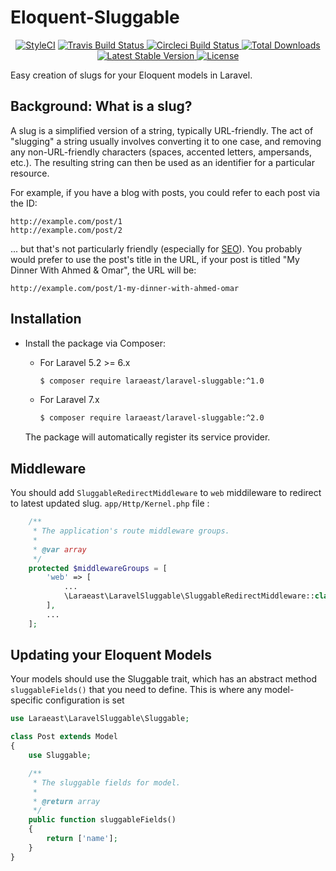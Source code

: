 # Eloquent-Sluggable
<p align="center">
<a href="https://github.styleci.io/repos/190690591"><img src="https://github.styleci.io/repos/190690591/shield?branch=master" alt="StyleCI"></a>
	<a href="https://travis-ci.org/laraeast/laravel-sluggable">
		<img src="https://travis-ci.org/laraeast/laravel-sluggable.svg?branch=master" alt="Travis Build Status">
	</a>
	<a href="https://circleci.com/gh/laraeast/laravel-sluggable">
		<img src="https://circleci.com/gh/laraeast/laravel-sluggable.png?style=shield" alt="Circleci Build Status">
	</a>
	<a href="https://packagist.org/packages/laraeast/laravel-sluggable">
		<img src="https://poser.pugx.org/laraeast/laravel-sluggable/d/total.svg" alt="Total Downloads">
	</a>
	<a href="https://packagist.org/packages/laraeast/laravel-sluggable">
		<img src="https://poser.pugx.org/laraeast/laravel-sluggable/v/stable.svg" alt="Latest Stable Version">
	</a>
	<a href="https://packagist.org/packages/laraeast/laravel-sluggable">
		<img src="https://poser.pugx.org/laraeast/laravel-sluggable/license.svg" alt="License">
	</a>
</p>
Easy creation of slugs for your Eloquent models in Laravel.

## Background: What is a slug?

A slug is a simplified version of a string, typically URL-friendly. The act of "slugging" 
a string usually involves converting it to one case, and removing any non-URL-friendly 
characters (spaces, accented letters, ampersands, etc.). The resulting string can 
then be used as an identifier for a particular resource.

For example, if you have a blog with posts, you could refer to each post via the ID:

    http://example.com/post/1
    http://example.com/post/2

... but that's not particularly friendly (especially for 
[SEO](http://en.wikipedia.org/wiki/Search_engine_optimization)). You probably would 
prefer to use the post's title in the URL, if your post 
is titled "My Dinner With Ahmed & Omar", the URL will be:
```
http://example.com/post/1-my-dinner-with-ahmed-omar
```

## Installation

* Install the package via Composer:
    - For Laravel 5.2 >= 6.x
        ```bash
        $ composer require laraeast/laravel-sluggable:^1.0
        ```
    - For Laravel 7.x
        ```bash
        $ composer require laraeast/laravel-sluggable:^2.0
        ```

    The package will automatically register its service provider.


## Middleware
You should add `SluggableRedirectMiddleware` to `web` middileware to redirect to latest updated slug.
`app/Http/Kernel.php` file :
```php
    /**
     * The application's route middleware groups.
     *
     * @var array
     */
    protected $middlewareGroups = [
        'web' => [
            ...
            \Laraeast\LaravelSluggable\SluggableRedirectMiddleware::class,
        ],
        ...
    ];
```
## Updating your Eloquent Models

Your models should use the Sluggable trait, which has an abstract method `sluggableFields()`
that you need to define.  This is where any model-specific configuration is set 

```php
use Laraeast\LaravelSluggable\Sluggable;

class Post extends Model
{
    use Sluggable;

    /**
     * The sluggable fields for model.
     *
     * @return array
     */
    public function sluggableFields()
    {
        return ['name'];
    }
}
```
